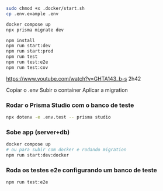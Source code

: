 ```bash
sudo chmod +x .docker/start.sh
cp .env.example .env

docker compose up
npx prisma migrate dev

npm install
npm run start:dev
npm run start:prod
npm run test
npm run test:e2e
npm run test:cov
```

<https://www.youtube.com/watch?v=GHTA143_b-s>
2h42

Copiar o .env
Subir o container
Aplicar a migration

### Rodar o Prisma Studio com o banco de teste

```bash
npx dotenv -e .env.test -- prisma studio
```

### Sobe app (server+db)

```bash
docker compose up
# ou para subir com docker e rodando migration
npm run start:dev:docker
```

### Roda os testes e2e configurando um banco de teste

```bash
npm run test:e2e
```
